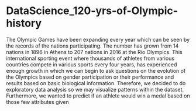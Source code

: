 # DataScience_120-yrs-of-Olympic-history
The Olympic Games have been expanding every year which can be seen by the records of the
nations participating. The number has grown from 14 nations in 1896 in Athens to 207 nations in
2016 at the Rio Olympics. This international sporting event where thousands of athletes from
various countries compete in various sports every four years, has experienced enough growth in
which we can begin to ask questions on the evolution of the Olympics based on gender
participation or their performance and results based on basic biological information.
Therefore, we decided to do exploratory data analysis so we may visualize patterns within the
dataset. Furthermore, we wanted to predict if an athlete would win a medal based on those few
attributes given
